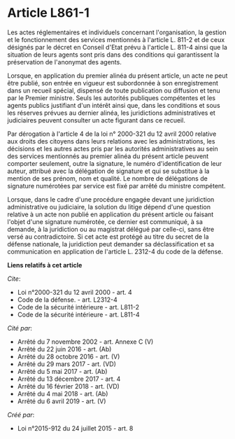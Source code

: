 # Article L861-1

Les actes réglementaires et individuels concernant l'organisation, la gestion et le fonctionnement des services mentionnés à
l'article L. 811-2 et de ceux désignés par le décret en Conseil d'Etat prévu à l'article L. 811-4 ainsi que la situation de
leurs agents sont pris dans des conditions qui garantissent la préservation de l'anonymat des agents. 

Lorsque, en application du premier alinéa du présent article, un acte ne peut être publié, son entrée en vigueur est
subordonnée à son enregistrement dans un recueil spécial, dispensé de toute publication ou diffusion et tenu par le Premier
ministre. Seuls les autorités publiques compétentes et les agents publics justifiant d'un intérêt ainsi que, dans les
conditions et sous les réserves prévues au dernier alinéa, les juridictions administratives et judiciaires peuvent consulter
un acte figurant dans ce recueil. 

Par dérogation à l'article 4 de la loi n° 2000-321 du 12 avril 2000 relative aux droits des citoyens dans leurs relations
avec les administrations, les décisions et les autres actes pris par les autorités administratives au sein des services
mentionnés au premier alinéa du présent article peuvent comporter seulement, outre la signature, le numéro d'identification
de leur auteur, attribué avec la délégation de signature et qui se substitue à la mention de ses prénom, nom et qualité. Le
nombre de délégations de signature numérotées par service est fixé par arrêté du ministre compétent. 

Lorsque, dans le cadre d'une procédure engagée devant une juridiction administrative ou judiciaire, la solution du litige
dépend d'une question relative à un acte non publié en application du présent article ou faisant l'objet d'une signature
numérotée, ce dernier est communiqué, à sa demande, à la juridiction ou au magistrat délégué par celle-ci, sans être versé au
contradictoire. Si cet acte est protégé au titre du secret de la défense nationale, la juridiction peut demander sa
déclassification et sa communication en application de l'article L. 2312-4 du code de la défense.

**Liens relatifs à cet article**

_Cite_:

  - Loi n°2000-321 du 12 avril 2000 - art. 4
  - Code de la défense. - art. L2312-4
  - Code de la sécurité intérieure - art. L811-2
  - Code de la sécurité intérieure - art. L811-4

_Cité par_:

  - Arrêté du 7 novembre 2002 - art. Annexe C (V)
  - Arrêté du 22 juin 2016 - art. (Ab)
  - Arrêté du 28 octobre 2016 - art. (V)
  - Arrêté du 29 mars 2017 - art. (VD)
  - Arrêté du 5 mai 2017 - art. (Ab)
  - Arrêté du 13 décembre 2017 - art. 4
  - Arrêté du 16 février 2018 - art. (VD)
  - Arrêté du 4 mai 2018 - art. (Ab)
  - Arrêté du 6 avril 2019 - art. (V)

_Créé par_:

  - Loi n°2015-912 du 24 juillet 2015 - art. 8

